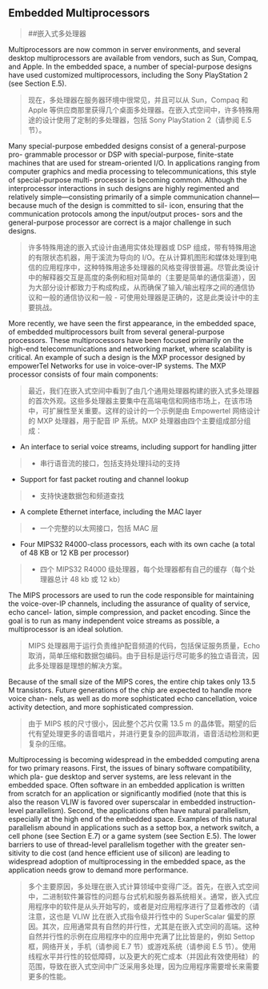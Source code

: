 ## Embedded Multiprocessors

> ##嵌入式多处理器

Multiprocessors are now common in server environments, and several desktop multiprocessors are available from vendors, such as Sun, Compaq, and Apple. In the embedded space, a number of special-purpose designs have used customized multiprocessors, including the Sony PlayStation 2 (see Section E.5).

> 现在，多处理器在服务器环境中很常见，并且可以从 Sun，Compaq 和 Apple 等供应商那里获得几个桌面多处理器。在嵌入式空间中，许多特殊用途的设计使用了定制的多处理器，包括 Sony PlayStation 2（请参阅 E.5 节）。

Many special-purpose embedded designs consist of a general-purpose pro- grammable processor or DSP with special-purpose, finite-state machines that are used for stream-oriented I/O. In applications ranging from computer graphics and media processing to telecommunications, this style of special-purpose multi- processor is becoming common. Although the interprocessor interactions in such designs are highly regimented and relatively simple—consisting primarily of a simple communication channel—because much of the design is committed to sil- icon, ensuring that the communication protocols among the input/output proces- sors and the general-purpose processor are correct is a major challenge in such designs.

> 许多特殊用途的嵌入式设计由通用实体处理器或 DSP 组成，带有特殊用途的有限状态机器，用于溪流为导向的 I/O。在从计算机图形和媒体处理到电信的应用程序中，这种特殊用途多处理器的风格变得很普遍。尽管此类设计中的解释器交互是高度的条例和相对简单的（主要是简单的通信渠道），因为大部分设计都致力于构成构成，从而确保了输入/输出程序之间的通信协议和一般的通信协议和一般 - 可使用处理器是正确的，这是此类设计中的主要挑战。

More recently, we have seen the first appearance, in the embedded space, of embedded multiprocessors built from several general-purpose processors. These multiprocessors have been focused primarily on the high-end telecommunications and networking market, where scalability is critical. An example of such a design is the MXP processor designed by empowerTel Networks for use in voice-over-IP systems. The MXP processor consists of four main components:

> 最近，我们在嵌入式空间中看到了由几个通用处理器构建的嵌入式多处理器的首次外观。这些多处理器主要集中在高端电信和网络市场上，在该市场中，可扩展性至关重要。这样的设计的一个示例是由 Empowertel 网络设计的 MXP 处理器，用于配音 IP 系统。MXP 处理器由四个主要组成部分组成：

- An interface to serial voice streams, including support for handling jitter

> - 串行语音流的接口，包括支持处理抖动的支持

- Support for fast packet routing and channel lookup

> - 支持快速数据包和频道查找

- A complete Ethernet interface, including the MAC layer

> - 一个完整的以太网接口，包括 MAC 层

- Four MIPS32 R4000-class processors, each with its own cache (a total of 48 KB or 12 KB per processor)

> - 四个 MIPS32 R4000 级处理器，每个处理器都有自己的缓存（每个处理器总计 48 kb 或 12 kb）

The MIPS processors are used to run the code responsible for maintaining the voice-over-IP channels, including the assurance of quality of service, echo cancel- lation, simple compression, and packet encoding. Since the goal is to run as many independent voice streams as possible, a multiprocessor is an ideal solution.

> MIPS 处理器用于运行负责维护配音频道的代码，包括保证服务质量，Echo 取消，简单压缩和数据包编码。由于目标是运行尽可能多的独立语音流，因此多处理器是理想的解决方案。

Because of the small size of the MIPS cores, the entire chip takes only 13.5 M transistors. Future generations of the chip are expected to handle more voice chan- nels, as well as do more sophisticated echo cancellation, voice activity detection, and more sophisticated compression.

> 由于 MIPS 核的尺寸很小，因此整个芯片仅需 13.5 m 的晶体管。期望的后代有望处理更多的语音唱片，并进行更复杂的回声取消，语音活动检测和更复杂的压缩。

Multiprocessing is becoming widespread in the embedded computing arena for two primary reasons. First, the issues of binary software compatibility, which pla- gue desktop and server systems, are less relevant in the embedded space. Often software in an embedded application is written from scratch for an application or significantly modified (note that this is also the reason VLIW is favored over superscalar in embedded instruction-level parallelism). Second, the applications often have natural parallelism, especially at the high end of the embedded space. Examples of this natural parallelism abound in applications such as a settop box, a network switch, a cell phone (see Section E.7) or a game system (see Section E.5). The lower barriers to use of thread-level parallelism together with the greater sen- sitivity to die cost (and hence efficient use of silicon) are leading to widespread adoption of multiprocessing in the embedded space, as the application needs grow to demand more performance.

> 多个主要原因，多处理在嵌入式计算领域中变得广泛。首先，在嵌入式空间中，二进制软件兼容性的问题与台式机和服务器系统相关。通常，嵌入式应用程序中的软件是从头开始写的，或者是对应用程序进行了显着修改的（请注意，这也是 VLIW 比在嵌入式指令级并行性中的 SuperScalar 偏爱的原因。其次，应用通常具有自然的并行性，尤其是在嵌入式空间的高端。这种自然并行性的示例在应用程序中的应用中充满了比比皆是的，例如 Settop 框，网络开关，手机（请参阅 E.7 节）或游戏系统（请参阅 E.5 节）。使用线程水平并行性的较低障碍，以及更大的死亡成本（并因此有效使用硅）的范围，导致在嵌入式空间中广泛采用多处理，因为应用程序需要增长来需要更多的性能。
